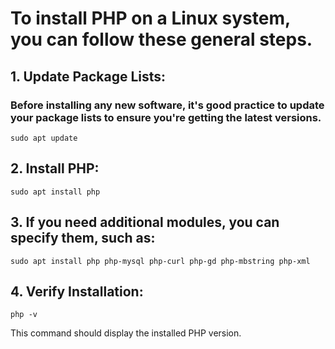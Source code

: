 # To install PHP on a Linux system, you can follow these general steps.

## 1. Update Package Lists:
### Before installing any new software, it's good practice to update your package lists to ensure you're getting the latest versions.
```
sudo apt update  
```

## 2. Install PHP:
```
sudo apt install php
```

## 3. If you need additional modules, you can specify them, such as:
```
sudo apt install php php-mysql php-curl php-gd php-mbstring php-xml
```

## 4. Verify Installation:
```
php -v
```
This command should display the installed PHP version.
